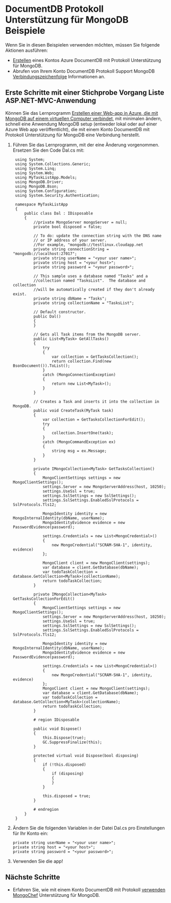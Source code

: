 <properties 
    pageTitle="Beispiele für die MongoDB DocumentDB | Microsoft Azure" 
    description="Finden Sie Beispiele für DocumentDBs Protokoll Unterstützung für MongoDB aus." 
    keywords="MongoDB Beispiele"
    services="documentdb" 
    authors="AndrewHoh" 
    manager="jhubbard" 
    editor="" 
    documentationCenter=""/>

<tags 
    ms.service="documentdb" 
    ms.workload="data-services" 
    ms.tgt_pltfrm="na" 
    ms.devlang="na" 
    ms.topic="article" 
    ms.date="08/23/2016" 
    ms.author="anhoh"/>

# <a name="documentdb-protocol-support-for-mongodb-examples"></a>DocumentDB Protokoll Unterstützung für MongoDB Beispiele
Wenn Sie in diesen Beispielen verwenden möchten, müssen Sie folgende Aktionen ausführen:

- [Erstellen](documentdb-create-mongodb-account.md) eines Kontos Azure DocumentDB mit Protokoll Unterstützung für MongoDB.
- Abrufen von Ihrem Konto DocumentDB Protokoll Support MongoDB [Verbindungszeichenfolge](documentdb-connect-mongodb-account.md) Informationen an.

## <a name="get-started-with-a-sample-aspnet-mvc-task-list-application"></a>Erste Schritte mit einer Stichprobe Vorgang Liste ASP.NET-MVC-Anwendung

Können Sie das Lernprogramm [Erstellen einer Web-app in Azure, die mit MongoDB auf einem virtuellen Computer verbindet,](../app-service-web/web-sites-dotnet-store-data-mongodb-vm.md) mit minimalen ändern, schnell eine Anwendung MongoDB setup (entweder lokal oder auf einer Azure Web app veröffentlicht), die mit einem Konto DocumentDB mit Protokoll Unterstützung für MongoDB eine Verbindung herstellt.  

1. Führen Sie das Lernprogramm, mit der eine Änderung vorgenommen.  Ersetzen Sie den Code Dal.cs mit:
    
        using System;
        using System.Collections.Generic;
        using System.Linq;
        using System.Web;
        using MyTaskListApp.Models;
        using MongoDB.Driver;
        using MongoDB.Bson;
        using System.Configuration;
        using System.Security.Authentication;

        namespace MyTaskListApp
        {
            public class Dal : IDisposable
            {
                //private MongoServer mongoServer = null;
                private bool disposed = false;

                // To do: update the connection string with the DNS name
                // or IP address of your server. 
                //For example, "mongodb://testlinux.cloudapp.net
                private string connectionString = "mongodb://localhost:27017";
                private string userName = "<your user name>";
                private string host = "<your host>";
                private string password = "<your password>";

                // This sample uses a database named "Tasks" and a 
                //collection named "TasksList".  The database and collection 
                //will be automatically created if they don't already exist.
                private string dbName = "Tasks";
                private string collectionName = "TasksList";

                // Default constructor.        
                public Dal()
                {
                }

                // Gets all Task items from the MongoDB server.        
                public List<MyTask> GetAllTasks()
                {
                    try
                    {
                        var collection = GetTasksCollection();
                        return collection.Find(new BsonDocument()).ToList();
                    }
                    catch (MongoConnectionException)
                    {
                        return new List<MyTask>();
                    }
                }

                // Creates a Task and inserts it into the collection in MongoDB.
                public void CreateTask(MyTask task)
                {
                    var collection = GetTasksCollectionForEdit();
                    try
                    {
                        collection.InsertOne(task);
                    }
                    catch (MongoCommandException ex)
                    {
                        string msg = ex.Message;
                    }
                }
        
                private IMongoCollection<MyTask> GetTasksCollection()
                {
                    MongoClientSettings settings = new MongoClientSettings();
                    settings.Server = new MongoServerAddress(host, 10250);
                    settings.UseSsl = true;
                    settings.SslSettings = new SslSettings();
                    settings.SslSettings.EnabledSslProtocols = SslProtocols.Tls12;
        
                    MongoIdentity identity = new MongoInternalIdentity(dbName, userName);
                    MongoIdentityEvidence evidence = new PasswordEvidence(password);
        
                    settings.Credentials = new List<MongoCredential>()
                    {
                        new MongoCredential("SCRAM-SHA-1", identity, evidence)
                    };

                    MongoClient client = new MongoClient(settings);
                    var database = client.GetDatabase(dbName);
                    var todoTaskCollection = database.GetCollection<MyTask>(collectionName);
                    return todoTaskCollection;
                }
        
                private IMongoCollection<MyTask> GetTasksCollectionForEdit()
                {
                    MongoClientSettings settings = new MongoClientSettings();
                    settings.Server = new MongoServerAddress(host, 10250);
                    settings.UseSsl = true;
                    settings.SslSettings = new SslSettings();
                    settings.SslSettings.EnabledSslProtocols = SslProtocols.Tls12;
        
                    MongoIdentity identity = new MongoInternalIdentity(dbName, userName);
                    MongoIdentityEvidence evidence = new PasswordEvidence(password);
        
                    settings.Credentials = new List<MongoCredential>()
                    {
                        new MongoCredential("SCRAM-SHA-1", identity, evidence)
                    };
                    MongoClient client = new MongoClient(settings);
                    var database = client.GetDatabase(dbName);
                    var todoTaskCollection = database.GetCollection<MyTask>(collectionName);
                    return todoTaskCollection;
                }

                # region IDisposable
        
                public void Dispose()
                {
                    this.Dispose(true);
                    GC.SuppressFinalize(this);
                }

                protected virtual void Dispose(bool disposing)
                {
                    if (!this.disposed)
                    {
                        if (disposing)
                        {
                        }
                    }

                    this.disposed = true;
                }

                # endregion
            }
        }

2.  Ändern Sie die folgenden Variablen in der Datei Dal.cs pro Einstellungen für Ihr Konto ein:

        private string userName = "<your user name>";
        private string host = "<your host>";
        private string password = "<your password>";

3. Verwenden Sie die app!

## <a name="next-steps"></a>Nächste Schritte

- Erfahren Sie, wie mit einem Konto DocumentDB mit Protokoll [verwenden MongoChef](documentdb-mongodb-mongochef.md) Unterstützung für MongoDB.

 
